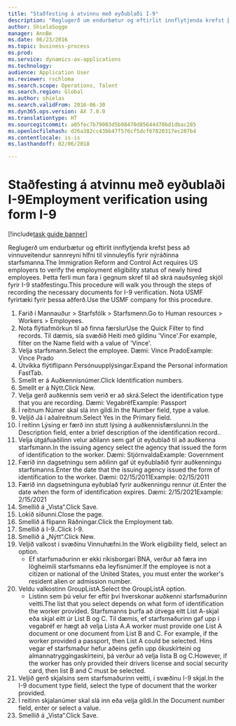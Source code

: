 ```yaml
--- 
title: "Staðfesting á atvinnu með eyðublaði I-9"
description: "Reglugerð um endurbætur og eftirlit innflytjenda krefst þess að vinnuveitendur sannreyni hlfni til vinnuleyfis fyrir nýráðinna starfsmanna."
author: ShielaSogge
manager: AnnBe
ms.date: 06/23/2016
ms.topic: business-process
ms.prod: 
ms.service: dynamics-ax-applications
ms.technology: 
audience: Application User
ms.reviewer: rschloma
ms.search.scope: Operations, Talent
ms.search.region: Global
ms.author: shielas
ms.search.validFrom: 2016-06-30
ms.dyn365.ops.version: AX 7.0.0
ms.translationtype: HT
ms.sourcegitcommit: a05fec7b79003d5b98470d85644d70bd1dbac285
ms.openlocfilehash: d26a382cc43bb47f576cf5dcf67820317ec207b4
ms.contentlocale: is-is
ms.lasthandoff: 02/06/2018

---
```

# <a name="employment-verification-using-form-i-9"></a><span data-ttu-id="67afa-103">Staðfesting á atvinnu með eyðublaði I-9</span><span class="sxs-lookup"><span data-stu-id="67afa-103">Employment verification using form I-9</span></span>

[!include[task guide banner](../../../includes/task-guide-banner.md)]

<span data-ttu-id="67afa-104">Reglugerð um endurbætur og eftirlit innflytjenda krefst þess að vinnuveitendur sannreyni hlfni til vinnuleyfis fyrir nýráðinna starfsmanna.</span><span class="sxs-lookup"><span data-stu-id="67afa-104">The Immigration Reform and Control Act requires US employers to verify the employment eligibility status of newly hired employees.</span></span> <span data-ttu-id="67afa-105">Þetta ferli mun fara í gegnum skref til að skrá nauðsynleg skjöl fyrir I-9 staðfestingu.</span><span class="sxs-lookup"><span data-stu-id="67afa-105">This procedure will walk you through the steps of recording the necessary documents for I-9 verification.</span></span> <span data-ttu-id="67afa-106">Nota USMF fyrirtæki fyrir þessa aðferð.</span><span class="sxs-lookup"><span data-stu-id="67afa-106">Use the USMF company for this procedure.</span></span>

1. <span data-ttu-id="67afa-107">Farið í Mannauður > Starfsfólk > Starfsmenn.</span><span class="sxs-lookup"><span data-stu-id="67afa-107">Go to Human resources > Workers > Employees.</span></span>
2. <span data-ttu-id="67afa-108">Nota flýtiafmörkun til að finna færslur</span><span class="sxs-lookup"><span data-stu-id="67afa-108">Use the Quick Filter to find records.</span></span> <span data-ttu-id="67afa-109">Til dæmis, sía svæðið Heiti með gildinu 'Vince'.</span><span class="sxs-lookup"><span data-stu-id="67afa-109">For example, filter on the Name field with a value of 'Vince'.</span></span>
3. <span data-ttu-id="67afa-110">Velja starfsmann.</span><span class="sxs-lookup"><span data-stu-id="67afa-110">Select the employee.</span></span> <span data-ttu-id="67afa-111">Dæmi: Vince Prado</span><span class="sxs-lookup"><span data-stu-id="67afa-111">Example: Vince Prado</span></span>
4. <span data-ttu-id="67afa-112">Útvíkka flýtiflipann Persónuupplýsingar.</span><span class="sxs-lookup"><span data-stu-id="67afa-112">Expand the Personal information FastTab.</span></span>
5. <span data-ttu-id="67afa-113">Smellt er á Auðkennisnúmer.</span><span class="sxs-lookup"><span data-stu-id="67afa-113">Click Identification numbers.</span></span>
6. <span data-ttu-id="67afa-114">Smellt er á Nýtt.</span><span class="sxs-lookup"><span data-stu-id="67afa-114">Click New.</span></span>
7. <span data-ttu-id="67afa-115">Velja gerð auðkennis sem verið er að skrá.</span><span class="sxs-lookup"><span data-stu-id="67afa-115">Select the identification type that you are recording.</span></span> <span data-ttu-id="67afa-116">Dæmi: Vegabréf</span><span class="sxs-lookup"><span data-stu-id="67afa-116">Example: Passport</span></span>
8. <span data-ttu-id="67afa-117">Í reitnum Númer skal slá inn gildi.</span><span class="sxs-lookup"><span data-stu-id="67afa-117">In the Number field, type a value.</span></span>
9. <span data-ttu-id="67afa-118">Veljið Já í aðalreitnum.</span><span class="sxs-lookup"><span data-stu-id="67afa-118">Select Yes in the Primary field.</span></span>
10. <span data-ttu-id="67afa-119">Í reitinn Lýsing er færð inn stutt lýsing á auðkennisfærslunni.</span><span class="sxs-lookup"><span data-stu-id="67afa-119">In the Description field, enter a brief description of the identification record..</span></span>
11. <span data-ttu-id="67afa-120">Velja útgáfuaðilinn velur aðilann sem gaf út eyðublað til að auðkenna starfsmann.</span><span class="sxs-lookup"><span data-stu-id="67afa-120">In the issuing agency select the agency that issued the form of identification to the worker.</span></span> <span data-ttu-id="67afa-121">Dæmi: Stjórnvalda</span><span class="sxs-lookup"><span data-stu-id="67afa-121">Example: Government</span></span>
12. <span data-ttu-id="67afa-122">Færið inn dagsetningu sem aðilinn gaf út eyðublaðið fyrir auðkenningu starfsmanns.</span><span class="sxs-lookup"><span data-stu-id="67afa-122">Enter the date that the issuing agency issued the form of identification to the worker.</span></span> <span data-ttu-id="67afa-123">Dæmi: 02/15/2011</span><span class="sxs-lookup"><span data-stu-id="67afa-123">Example: 02/15/2011</span></span>
13. <span data-ttu-id="67afa-124">Færið inn dagsetninguna eyðublað fyrir auðkenningu rennur út.</span><span class="sxs-lookup"><span data-stu-id="67afa-124">Enter the date when the form of identification expires.</span></span> <span data-ttu-id="67afa-125">Dæmi: 2/15/2021</span><span class="sxs-lookup"><span data-stu-id="67afa-125">Example: 2/15/2021</span></span>
14. <span data-ttu-id="67afa-126">Smellið á „Vista“.</span><span class="sxs-lookup"><span data-stu-id="67afa-126">Click Save.</span></span>
15. <span data-ttu-id="67afa-127">Lokið síðunni.</span><span class="sxs-lookup"><span data-stu-id="67afa-127">Close the page.</span></span>
16. <span data-ttu-id="67afa-128">Smellið á flipann Ráðningar.</span><span class="sxs-lookup"><span data-stu-id="67afa-128">Click the Employment tab.</span></span>
17. <span data-ttu-id="67afa-129">Smellið á I-9..</span><span class="sxs-lookup"><span data-stu-id="67afa-129">Click I-9.</span></span>
18. <span data-ttu-id="67afa-130">Smellið á „Nýtt“.</span><span class="sxs-lookup"><span data-stu-id="67afa-130">Click New.</span></span>
19. <span data-ttu-id="67afa-131">Veljið valkost í svæðinu Vinnuhæfni.</span><span class="sxs-lookup"><span data-stu-id="67afa-131">In the Work eligibility field, select an option.</span></span>
    * <span data-ttu-id="67afa-132">Ef starfsmaðurinn er ekki ríkisborgari BNA, verður að færa inn lögheimili starfsmanns eða leyfisnúmer.</span><span class="sxs-lookup"><span data-stu-id="67afa-132">If the employee is not a citizen or national of the United States, you must enter the worker's resident alien or admission number.</span></span>  
20. <span data-ttu-id="67afa-133">Veldu valkostinn GroupListA.</span><span class="sxs-lookup"><span data-stu-id="67afa-133">Select the GroupListA option.</span></span>
    * <span data-ttu-id="67afa-134">Listinn sem þú velur fer eftir því hverskonar auðkenni starfsmaðurinn veitti.</span><span class="sxs-lookup"><span data-stu-id="67afa-134">The list that you select depends on what form of identification the worker provided.</span></span> <span data-ttu-id="67afa-135">Starfsmanns þurfa að útvega eitt List A-skjal eða skjal eitt úr List B og C. Til dæmis, ef starfsmaðurinn gaf upp í vegabréf er hægt að velja Lista A.</span><span class="sxs-lookup"><span data-stu-id="67afa-135">A worker must provide one List A document or one document from List B and C. For example, if the worker provided a passport, then List A could be selected.</span></span> <span data-ttu-id="67afa-136">Hins vegar ef starfsmaður hefur aðeins gefin upp ökuskírteini og almannatryggingaskírteini, þá verður að velja lista B og C.</span><span class="sxs-lookup"><span data-stu-id="67afa-136">However, if the worker has only provided their drivers license and social security card, then list B and C must be selected.</span></span>  
21. <span data-ttu-id="67afa-137">Veljið gerð skjalsins sem starfsmaðurinn veitti, í svæðinu I-9 skjal.</span><span class="sxs-lookup"><span data-stu-id="67afa-137">In the I-9 document type field, select the type of document that the worker provided.</span></span>
22. <span data-ttu-id="67afa-138">Í reitinn skjalanúmer skal slá inn eða velja gildi.</span><span class="sxs-lookup"><span data-stu-id="67afa-138">In the Document number field, enter or select a value.</span></span>
23. <span data-ttu-id="67afa-139">Smellið á „Vista“.</span><span class="sxs-lookup"><span data-stu-id="67afa-139">Click Save.</span></span>


